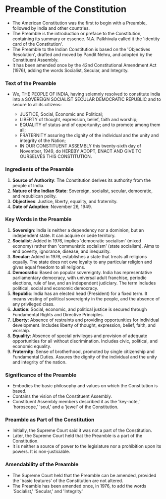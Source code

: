 # Preamble of the Constitution

*   The American Constitution was the first to begin with a Preamble, followed by India and other countries.
*   The Preamble is the introduction or preface to the Constitution, containing its summary or essence. N.A. Palkhivala called it the 'identity card of the Constitution'.
*   The Preamble to the Indian Constitution is based on the 'Objectives Resolution', drafted and moved by Pandit Nehru, and adopted by the Constituent Assembly.
*   It has been amended once by the 42nd Constitutional Amendment Act (1976), adding the words Socialist, Secular, and Integrity.

### Text of the Preamble

*   We, THE PEOPLE OF INDIA, having solemnly resolved to constitute India into a SOVEREIGN SOCIALIST SECULAR DEMOCRATIC REPUBLIC and to secure to all its citizens:

    *   JUSTICE, Social, Economic and Political;
    *   LIBERTY of thought, expression, belief, faith and worship;
    *   EQUALITY of status and of opportunity; and to promote among them all;
    *   FRATERNITY assuring the dignity of the individual and the unity and integrity of the Nation;
    *   IN OUR CONSTITUENT ASSEMBLY this twenty-sixth day of November, 1949, do HEREBY ADOPT, ENACT AND GIVE TO OURSELVES THIS CONSTITUTION.

### Ingredients of the Preamble

1.  **Source of Authority**: The Constitution derives its authority from the people of India.
2.  **Nature of the Indian State**: Sovereign, socialist, secular, democratic, and republican polity.
3.  **Objectives**: Justice, liberty, equality, and fraternity.
4.  **Date of Adoption**: November 26, 1949.

### Key Words in the Preamble

1.  **Sovereign**: India is neither a dependency nor a dominion, but an independent state. It can acquire or cede territory.
2.  **Socialist**: Added in 1976, implies 'democratic socialism' (mixed economy) rather than 'communistic socialism' (state socialism). Aims to end poverty, ignorance, disease, and inequality.
3.  **Secular**: Added in 1976, establishes a state that treats all religions equally. The state does not owe loyalty to any particular religion and gives equal freedom to all religions.
4.  **Democratic**: Based on popular sovereignty. India has representative parliamentary democracy, with universal adult franchise, periodic elections, rule of law, and an independent judiciary. The term includes political, social and economic democracy.
5.  **Republic**: India has an elected head (President) for a fixed term. It means vesting of political sovereignty in the people, and the absence of any privileged class.
6.  **Justice**: Social, economic, and political justice is secured through Fundamental Rights and Directive Principles.
7.  **Liberty**: Absence of restraints and providing opportunities for individual development. Includes liberty of thought, expression, belief, faith, and worship.
8.  **Equality**: Absence of special privileges and provision of adequate opportunities for all without discrimination. Includes civic, political, and economic equality.
9.  **Fraternity**: Sense of brotherhood, promoted by single citizenship and Fundamental Duties. Assures the dignity of the individual and the unity and integrity of the nation.

### Significance of the Preamble

*   Embodies the basic philosophy and values on which the Constitution is based.
*   Contains the vision of the Constituent Assembly.
*   Constituent Assembly members described it as the 'key-note,' 'horoscope,' 'soul,' and a 'jewel' of the Constitution.

### Preamble as Part of the Constitution

*   Initially, the Supreme Court said it was not a part of the Constitution.
*   Later, the Supreme Court held that the Preamble is a part of the Constitution.
*   It is neither a source of power to the legislature nor a prohibition upon its powers. It is non-justiciable.

### Amendability of the Preamble

*   The Supreme Court held that the Preamble can be amended, provided the 'basic features' of the Constitution are not altered.
*   The Preamble has been amended once, in 1976, to add the words 'Socialist,' 'Secular,' and 'Integrity.'
